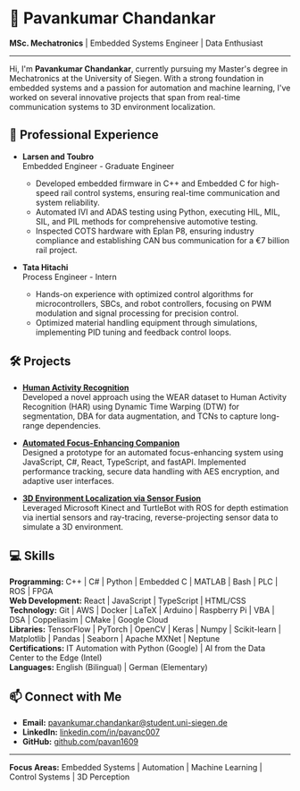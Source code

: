 # 👋 Pavankumar Chandankar

**MSc. Mechatronics** | Embedded Systems Engineer | Data Enthusiast

---

Hi, I'm **Pavankumar Chandankar**, currently pursuing my Master's degree in Mechatronics at the University of Siegen. With a strong foundation in embedded systems and a passion for automation and machine learning, I've worked on several innovative projects that span from real-time communication systems to 3D environment localization.

## 🚀 Professional Experience

- **Larsen and Toubro**  
  Embedded Engineer - Graduate Engineer  
  - Developed embedded firmware in C++ and Embedded C for high-speed rail control systems, ensuring real-time communication and system reliability.
  - Automated IVI and ADAS testing using Python, executing HIL, MIL, SIL, and PIL methods for comprehensive automotive testing.
  - Inspected COTS hardware with Eplan P8, ensuring industry compliance and establishing CAN bus communication for a €7 billion rail project.

- **Tata Hitachi**  
  Process Engineer - Intern  
  - Hands-on experience with optimized control algorithms for microcontrollers, SBCs, and robot controllers, focusing on PWM modulation and signal processing for precision control.
  - Optimized material handling equipment through simulations, implementing PID tuning and feedback control loops.

## 🛠️ Projects

- **[Human Activity Recognition](#)**  
  Developed a novel approach using the WEAR dataset to Human Activity Recognition (HAR) using Dynamic Time Warping (DTW) for segmentation, DBA for data augmentation, and TCNs to capture long-range dependencies.

- **[Automated Focus-Enhancing Companion](#)**  
  Designed a prototype for an automated focus-enhancing system using JavaScript, C#, React, TypeScript, and fastAPI. Implemented performance tracking, secure data handling with AES encryption, and adaptive user interfaces.

- **[3D Environment Localization via Sensor Fusion](#)**  
  Leveraged Microsoft Kinect and TurtleBot with ROS for depth estimation via inertial sensors and ray-tracing, reverse-projecting sensor data to simulate a 3D environment.

## 💻 Skills

**Programming:** C++ | C# | Python | Embedded C | MATLAB | Bash | PLC | ROS | FPGA  
**Web Development:** React | JavaScript | TypeScript | HTML/CSS  
**Technology:** Git | AWS | Docker | LaTeX | Arduino | Raspberry Pi | VBA | DSA | Coppeliasim | CMake | Google Cloud  
**Libraries:** TensorFlow | PyTorch | OpenCV | Keras | Numpy | Scikit-learn | Matplotlib | Pandas | Seaborn | Apache MXNet | Neptune  
**Certifications:** IT Automation with Python (Google) | AI from the Data Center to the Edge (Intel)  
**Languages:** English (Bilingual) | German (Elementary)

## 📫 Connect with Me

- **Email:** [pavankumar.chandankar@student.uni-siegen.de](mailto:pavankumar.chandankar@student.uni-siegen.de)
- **LinkedIn:** [linkedin.com/in/pavanc007](https://linkedin.com/in/pavanc007)
- **GitHub:** [github.com/pavan1609](https://github.com/pavan1609)

---

**Focus Areas:** Embedded Systems | Automation | Machine Learning | Control Systems | 3D Perception
